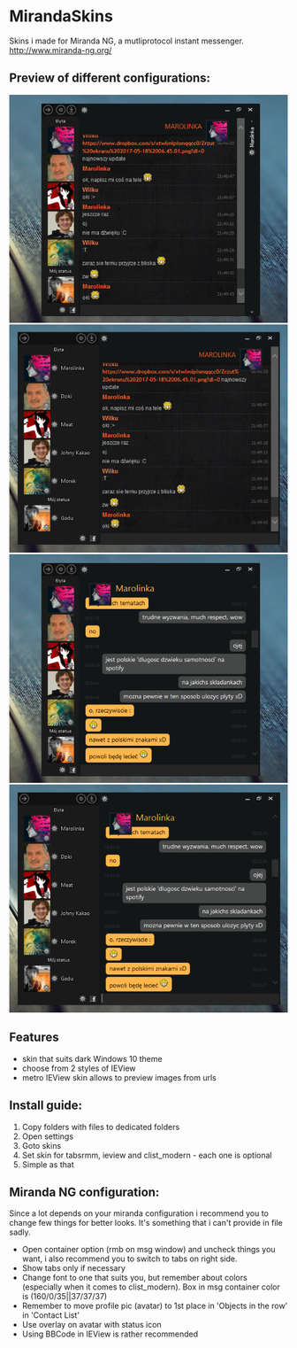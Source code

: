 # MirandaSkins


Skins i made for Miranda NG, a mutliprotocol instant messenger. 
http://www.miranda-ng.org/

## Preview of different configurations:
![Preview 1](https://raw.githubusercontent.com/Aztek92/MirandaSkins/master/preview-1.png)
![Preview 2](https://raw.githubusercontent.com/Aztek92/MirandaSkins/master/preview-2.png)
![Preview 3](https://raw.githubusercontent.com/Aztek92/MirandaSkins/master/preview-3.png)
![Preview 4](https://raw.githubusercontent.com/Aztek92/MirandaSkins/master/preview-4.png)

## Features
* skin that suits dark Windows 10 theme
* choose from 2 styles of IEView
* metro IEView skin allows to preview images from urls

## Install guide:
1. Copy folders with files to dedicated folders
2. Open settings 
3. Goto skins
4. Set skin for tabsrmm, ieview and clist_modern - each one is optional
5. Simple as that

## Miranda NG configuration:
Since a lot depends on your miranda configuration i recommend you to change few things for better looks. It's something that i can't provide in file sadly.
* Open container option (rmb on msg window) and uncheck things you want, i also recommend you to switch to tabs on right side.
* Show tabs only if necessary
* Change font to one that suits you, but remember about colors (especially when it comes to clist_modern). Box in msg container color is (160/0/35||37/37/37)
* Remember to move profile pic (avatar) to 1st place in 'Objects in the row' in 'Contact List'
* Use overlay on avatar with status icon
* Using BBCode in IEView is rather recommended
